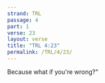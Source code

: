 ```yaml
---
strand: TRL
passage: 4
part: 1
verse: 23
layout: verse
title: "TRL 4:23"
permalink: /TRL/4/23/
---
```

Because what if you're wrong?"
